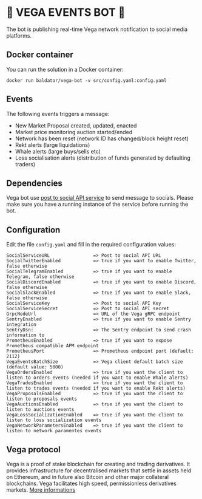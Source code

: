 # 🤖 VEGA EVENTS  BOT 📣
The bot is publishing real-time Vega network notification to social media platforms.

## Docker container
You can run the solution in a Docker container:
```
docker run baldator/vega-bot -v src/config.yaml:config.yaml
```

## Events
The following events triggers a message:

- New Market Proposal created, updated, enacted
- Market price monitoring auction started/ended
- Network has been reset (network ID has changed/block height reset)
- Rekt alerts (large liquidations)
- Whale alerts (large buys/sells etc)
- Loss socialisation alerts (distribution of funds generated by defaulting traders)

## Dependencies
Vega bot use [post to social API service](https://github.com/cdm/post-to-socials) to send message to socials. Please make sure you have a running instance of the service before running the bot. 

## Configuration
Edit the file `config.yaml` and fill in the required configuration values:
```
SocialServiceURL                => Post to social API URL
SocialTwitterEnabled            => true if you want to enable Twitter, false otherwise
SocialTelegramEnabled           => true if you want to enable Telegram, false otherwise
SocialDiscordEnabled            => true if you want to enable Discord, false otherwise
SocialSlackEnabled              => true if you want to enable Slack, false otherwise
SocialServiceKey                => Post to social API Key
SocialServiceSecret             => Post to social API secret
GrpcNodeUrl                     => URL of the Vega gRPC endpoint
SentryEnabled                   => true if you want to enable Sentry integration
SentryDsn:                      => The Sentry endpoint to send crash information to
PrometheusEnabled               => true if you want to expose Prometheus compatible APM endpoint
PrometheusPort                  => Prometheus endpoint port (default: 2112)
VegaEventsBatchSize             => Vega client default batch size (default value: 5000)
VegaOrdersEnabled               => true if you want the client to listen to orders events (needed if you want to enable Whale alerts)
VegaTradesEnabled               => true if you want the client to listen to trades events (needed if you want to enable Rekt alerts)
VegaProposalsEnabled            => true if you want the client to listen to proposals events
VegaAuctionsEnabled             => true if you want the client to listen to auctions events
VegaLossSocializationEnabled    => true if you want the client to listen to loss socialization events
VegaNetworkParametersEnabled    => true if you want the client to listen to network paramentes events
```

## Vega protocol
Vega is a proof of stake blockchain for creating and trading derivatives. It provides infrastructure for decentralised markets that settle in assets held on Ethereum, and in future also Bitcoin and other major collateral blockchains. Vega facilitates high speed, permissionless derivatives markets. 
[More informations](https://vega.xyz/)

